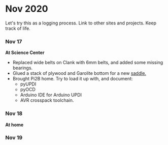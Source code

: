 # Nov 2020

Let's try this as a logging process.  Link to other sites and projects. Keep track of life.


### Nov 17

**At Science Center**
- Replaced wide belts on Clank with 6mm belts, and added some missing bearings.
- Glued a stack of plywood and Garolite bottom for a new [saddle.](https://roberthart56.github.io/SCFAB/SC_lab/Projects/rotating_saddle/index.html)
- Brought Pi2B home.  Try to load it up with, and document:
  - pyUPDI
  - pyOCD
  - Arduino IDE for Arduino UPDI
  - AVR crosspack toolchain.

### Nov 18

**At home**


### Nov 19
